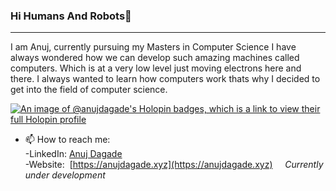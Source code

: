 ### Hi Humans And Robots👋
---
I am Anuj, currently pursuing my Masters in Computer Science I have always wondered how we can develop such amazing machines called computers. Which is at a very low level just moving electrons here and there. I always wanted to learn how computers work thats why I decided to get into the field of computer science.

[![An image of @anujdagade's Holopin badges, which is a link to view their full Holopin profile](https://holopin.me/anujdagade)](https://holopin.io/@anujdagade)

- 📫 How to reach me:  
 -LinkedIn: [Anuj Dagade](https://www.linkedin.com/in/anuj-dagade)  
 -Website:  &nbsp;[https://anujdagade.xyz](https://anujdagade.xyz) &nbsp; &nbsp; *Currently under development*

<!--
**AnujDagade/AnujDagade** is a ✨ _special_ ✨ repository because its `README.md` (this file) appears on your GitHub profile.

Here are some ideas to get you started:

- 🔭 I’m currently working on ...
- 🌱 I’m currently learning ...
- 👯 I’m looking to collaborate on ...
- 🤔 I’m looking for help with ...
- 💬 Ask me about ...
- 📫 How to reach me: ...
- 😄 Pronouns: ...
- ⚡ Fun fact: ...
-->
